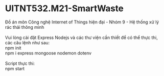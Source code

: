 # UITNT532.M21-SmartWaste 
Đồ án môn Công nghệ Internet of Things hiện đại - Nhóm 9 - Hệ thống xử lý rác thải thông minh <br />
<br />
Vui lòng cài đặt Express Nodejs và các thư viện cần thiết để có thể thực thi, các câu lệnh như sau: <br />
npm init <br />
npm i express mongoose nodemon dotenv <br />
<br />
Script thực thi: <br />
npm start <br />
